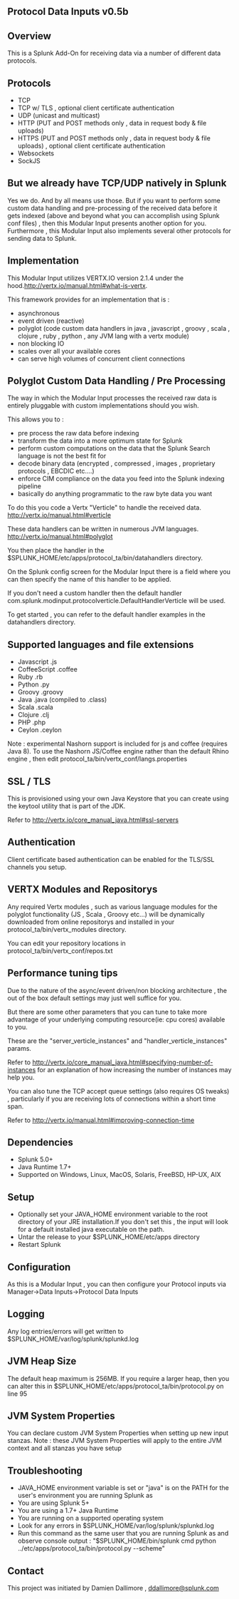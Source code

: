 ## Protocol Data Inputs v0.5b

## Overview

This is a Splunk Add-On for receiving data via a number of different data protocols.

## Protocols

* TCP
* TCP w/ TLS , optional client certificate authentication
* UDP (unicast and multicast)
* HTTP (PUT and POST methods only , data in request body & file uploads)
* HTTPS (PUT and POST methods only , data in request body  & file uploads) , optional client certificate authentication
* Websockets
* SockJS

## But we already have TCP/UDP natively in Splunk

Yes we do. And by all means use those. But if you want to perform some custom data handling and pre-processing 
of the received data before it gets indexed (above and beyond what you can accomplish using Splunk conf files) , 
then this Modular Input presents another option for you.
Furthermore , this Modular Input also implements several other protocols for sending data to Splunk.


## Implementation

This Modular Input utilizes VERTX.IO version 2.1.4 under the hood.http://vertx.io/manual.html#what-is-vertx.

This framework provides for an implementation that is :

* asynchronous
* event driven (reactive)
* polyglot (code custom data handlers in java , javascript , groovy , scala , clojure , ruby , python , any JVM lang with a vertx module)
* non blocking IO
* scales over all your available cores
* can serve high volumes of concurrent client connections

## Polyglot Custom Data Handling / Pre Processing 

The way in which the Modular Input processes the received raw data is entirely pluggable with custom implementations should you wish. 

This allows you to :

* pre process the raw data before indexing 
* transform the data into a more optimum state for Splunk
* perform custom computations on the data that the Splunk Search language is not the best fit for
* decode binary data (encrypted , compressed , images , proprietary protocols , EBCDIC etc....)
* enforce CIM compliance on the data you feed into the Splunk indexing pipeline
* basically do anything programmatic to the raw byte data you want

To do this you code a Vertx "Verticle" to handle the received data. http://vertx.io/manual.html#verticle

These data handlers can be written in numerous JVM languages. http://vertx.io/manual.html#polyglot

You then place the handler in the $SPLUNK_HOME/etc/apps/protocol_ta/bin/datahandlers directory.

On the Splunk config screen for the Modular Input there is a field where you can then specify the name of this handler to be applied.

If you don't need a custom handler then the default handler com.splunk.modinput.protocolverticle.DefaultHandlerVerticle will be used.

To get started , you can refer to the  default handler examples in the datahandlers directory.

## Supported languages and file extensions

* Javascript .js 
* CoffeeScript .coffee
* Ruby .rb
* Python .py
* Groovy .groovy
* Java .java (compiled to .class)
* Scala .scala
* Clojure .clj
* PHP .php
* Ceylon .ceylon

Note : experimental Nashorn support is included for js and coffee (requires Java 8). To use the Nashorn JS/Coffee engine rather than the default Rhino engine , then edit protocol_ta/bin/vertx_conf/langs.properties

## SSL / TLS

This is provisioned using your own Java Keystore that you can create using the keytool utility that is part of the JDK.

Refer to http://vertx.io/core_manual_java.html#ssl-servers

## Authentication

Client certificate based authentication can be enabled for the TLS/SSL channels you setup.

## VERTX Modules and Repositorys

Any required Vertx modules , such as various language modules for the polyglot functionality (JS , Scala , Groovy etc...) will be dynamically downloaded from online repositorys and installed in your protocol_ta/bin/vertx_modules directory.

You can edit your repository locations in protocol_ta/bin/vertx_conf/repos.txt

## Performance tuning tips

Due to the nature of the async/event driven/non blocking architecture , the out of the box default settings may just well suffice for you.

But there are some other parameters that you can tune to take more advantage of your underlying computing resource(ie: cpu cores) available to you.

These are the "server_verticle_instances" and "handler_verticle_instances" params.

Refer to http://vertx.io/core_manual_java.html#specifying-number-of-instances for an explanation of how increasing the number of instances may help you.

You can also tune the TCP accept queue settings (also requires OS tweaks) , particularly if you are receiving lots of connections within a short time span.

Refer to http://vertx.io/manual.html#improving-connection-time


## Dependencies

* Splunk 5.0+
* Java Runtime 1.7+
* Supported on Windows, Linux, MacOS, Solaris, FreeBSD, HP-UX, AIX

## Setup

* Optionally set your JAVA_HOME environment variable to the root directory of your JRE installation.If you don't set this , the input will look for a default installed java executable on the path.
* Untar the release to your $SPLUNK_HOME/etc/apps directory
* Restart Splunk

## Configuration

As this is a Modular Input , you can then configure your Protocol inputs via Manager->Data Inputs->Protocol Data Inputs 



## Logging

Any log entries/errors will get written to $SPLUNK_HOME/var/log/splunk/splunkd.log

## JVM Heap Size

The default heap maximum is 256MB.
If you require a larger heap, then you can alter this in $SPLUNK_HOME/etc/apps/protocol_ta/bin/protocol.py on line 95

## JVM System Properties

You can declare custom JVM System Properties when setting up new input stanzas.
Note : these JVM System Properties will apply to the entire JVM context and all stanzas you have setup


## Troubleshooting

* JAVA_HOME environment variable is set or "java" is on the PATH for the user's environment you are running Splunk as
* You are using Splunk 5+
* You are using a 1.7+ Java Runtime
* You are running on a supported operating system
* Look for any errors in $SPLUNK_HOME/var/log/splunk/splunkd.log
* Run this command as the same user that you are running Splunk as and observe console output : "$SPLUNK_HOME/bin/splunk cmd python ../etc/apps/protocol_ta/bin/protocol.py --scheme" 

## Contact

This project was initiated by Damien Dallimore , ddallimore@splunk.com

